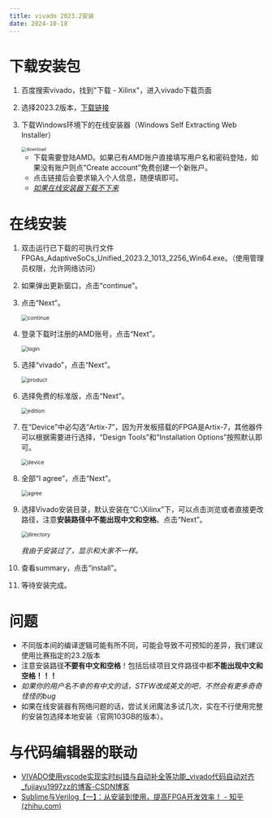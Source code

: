 ```yaml
---
title: vivado 2023.2安装
date: 2024-10-18
---
```


# 下载安装包

1. 百度搜索vivado，找到"下载 - Xilinx"，进入vivado下载页面

2. 选择2023.2版本，[下载链接](https://china.xilinx.com/support/download/index.html/content/xilinx/zh/downloadNav/vivado-design-tools/2023-2.html)

3. 下载Windows环境下的在线安装器（Windows Self Extracting Web Installer）

   <img src="../picture/download.jpg" alt="download" style="zoom:60%;" />

   - 下载需要登陆AMD。如果已有AMD账户直接填写用户名和密码登陆，如果没有账户则点“Create account”免费创建一个新账户。
   - 点击链接后会要求输入个人信息，随便填即可。
   - [*如果在线安装器下载不下来*](https://pan.baidu.com/s/1xt8L6RWmHROTX-C5JzIj3A?pwd=3a6p) 

# 在线安装

1. 双击运行已下载的可执行文件FPGAs_AdaptiveSoCs_Unified_2023.2_1013_2256_Win64.exe。（使用管理员权限，允许网络访问）

2. 如果弹出更新窗口，点击“continue”。

3. 点击“Next”。

   <img src="../picture/continue.jpg" alt="continue" style="zoom:75%;" />

4. 登录下载时注册的AMD账号，点击“Next”。

   <img src="../picture/login.jpg" alt="login" style="zoom:75%;" />

5. 选择“vivado”，点击“Next”。

   <img src="../picture/product.jpg" alt="product" style="zoom:75%;" />

6. 选择免费的标准版，点击“Next”。

   <img src="../picture/edition.jpg" alt="edition" style="zoom:75%;" />

7. 在“Device”中必勾选“Artix-7”，因为开发板搭载的FPGA是Artix-7，其他器件可以根据需要进行选择，“Design Tools”和“Installation Options”按照默认即可。

   <img src="../picture/device.jpg" alt="device" style="zoom:75%;" />

8. 全部“I agree”，点击“Next”。

   <img src="../picture/agree.jpg" alt="agree" style="zoom:75%;" />

9. 选择Vivado安装目录，默认安装在“C:\Xilinx”下，可以点击浏览或者直接更改路径，注意**安装路径中不能出现中文和空格**。点击“Next”。

   <img src="../picture/directory.jpg" alt="directory" style="zoom:75%;" />

   *我由于安装过了，显示和大家不一样。*

10. 查看summary，点击“install”。

11. 等待安装完成。

# 问题

- 不同版本间的编译逻辑可能有所不同，可能会导致不可预知的差异，我们建议使用比赛指定的23.2版本
- 注意安装路径**不要有中文和空格**！包括后续项目文件路径中都**不能出现中文和空格！！！**
- *如果你的用户名不幸的有中文的话，STFW改成英文的吧，不然会有更多奇奇怪怪的bug*
- 如果在线安装器有网络问题的话，尝试关闭魔法多试几次，实在不行使用完整的安装包选择本地安装（官网103GB的版本）。

# 与代码编辑器的联动

- [VIVADO使用vscode实现实时纠错与自动补全等功能_vivado代码自动对齐_fujiayu1997zz的博客-CSDN博客](https://blog.csdn.net/weixin_44425619/article/details/115479272)
- [Sublime与Verilog【一】：从安装到使用，提高FPGA开发效率！ - 知乎 (zhihu.com)](https://zhuanlan.zhihu.com/p/341728027)


